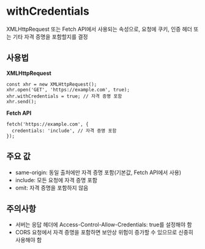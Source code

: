 # withCredentials

XMLHttpRequest 또는 Fetch API에서 사용되는 속성으로, 요청에 쿠키, 인증 헤더 또는 기타 자격 증명을 포함할지를 결정

## 사용법

**XMLHttpRequest**

```
const xhr = new XMLHttpRequest();
xhr.open('GET', 'https://example.com', true);
xhr.withCredentials = true; // 자격 증명 포함
xhr.send();
```

**Fetch API**

```
fetch('https://example.com', {
  credentials: 'include', // 자격 증명 포함
});
```

## 주요 값

- same-origin: 동일 출처에만 자격 증명 포함(기본값, Fetch API에서 사용)
- include: 모든 요청에 자격 증명 포함
- omit: 자격 증명을 포함하지 않음

## 주의사항

- 서버는 응답 헤더에 Access-Control-Allow-Credentials: true를 설정해야 함
- CORS 요청에서 자격 증명을 포함하면 보안상 위험이 증가할 수 있으므로 신중히 사용해야 함
